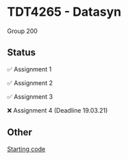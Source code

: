 # TDT4265 - Datasyn

Group 200

## Status
:white_check_mark:  Assignment 1

:white_check_mark:  Assignment 2

:white_check_mark:  Assignment 3

:x:  Assignment 4   (Deadline 19.03.21)

## Other
[Starting code](https://github.com/hukkelas/TDT4265-StarterCode)
